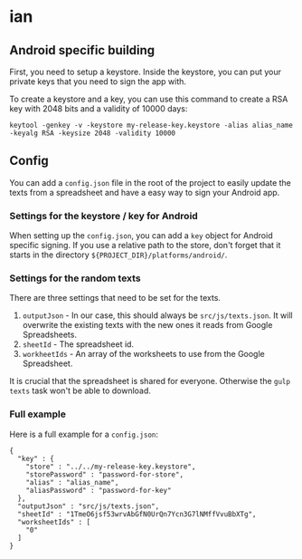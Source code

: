 # ian

## Android specific building

First, you need to setup a keystore. Inside the keystore, you can put your private keys that you need to sign the app with.

To create a keystore and a key, you can use this command to create a RSA key with 2048 bits and a validity of 10000 days:

```
keytool -genkey -v -keystore my-release-key.keystore -alias alias_name -keyalg RSA -keysize 2048 -validity 10000
```

## Config

You can add a `config.json` file in the root of the project to easily update the texts from a spreadsheet and have a easy way to sign your Android app.

### Settings for the keystore / key for Android

When setting up the `config.json`, you can add a `key` object for Android specific signing. If you use a relative path to the store, don't forget that it starts in the directory `${PROJECT_DIR}/platforms/android/`.

### Settings for the random texts

There are three settings that need to be set for the texts.

1. `outputJson` - In our case, this should always be `src/js/texts.json`. It will overwrite the existing texts with the new ones it reads from Google Spreadsheets.
2. `sheetId` - The spreadsheet id.
3. `workheetIds` - An array of the worksheets to use from the Google Spreadsheet.

It is crucial that the spreadsheet is shared for everyone. Otherwise the `gulp texts` task won't be able to download.

### Full example

Here is a full example for a `config.json`:

```
{
  "key" : {
    "store" : "../../my-release-key.keystore",
    "storePassword" : "password-for-store",
    "alias" : "alias_name",
    "aliasPassword" : "password-for-key"
  },
  "outputJson" : "src/js/texts.json",
  "sheetId" : "1TmeO6jsf53wrvAbGfN0UrQn7Ycn3G7lNMffVvuBbXTg",
  "worksheetIds" : [
    "0"
  ]
}
```

